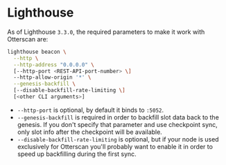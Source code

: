 # Lighthouse

As of Lighthouse `3.3.0`, the required parameters to make it work with Otterscan are:

```sh
lighthouse beacon \
  --http \
  --http-address "0.0.0.0" \
  [--http-port <REST-API-port-number> \]
  --http-allow-origin '*' \
  --genesis-backfill \
  [--disable-backfill-rate-limiting \]
  [<other CLI arguments>]
```

- `--http-port` is optional, by default it binds to `:5052`.
- `--genesis-backfill` is required in order to backfill slot data back to the genesis. If you don't specify that parameter and use checkpoint sync, only slot info after the checkpoint will be available.
- `--disable-backfill-rate-limiting` is optional, but if your node is used exclusively for Otterscan you'll probably want to enable it in order to speed up backfilling during the first sync.
